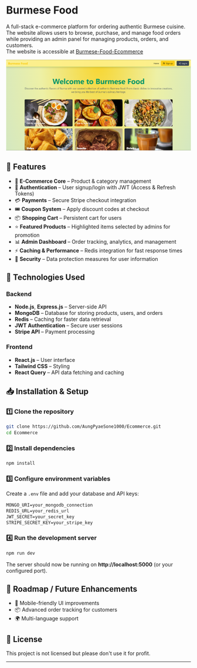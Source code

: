 # Burmese Food

A full-stack e-commerce platform for ordering authentic Burmese cuisine. The website allows users to browse, purchase, 
and manage food orders while providing an admin panel for managing products, orders, and customers.  
The website is accessible at [Burmese-Food-Ecommerce](https://burmese-food.onrender.com/)

![Website Screenshot](frontend/public/BurmeseFoodEcommerceImage.png)

## 🌟 Features  

- 🛒 **E-Commerce Core** – Product & category management  
- 🔑 **Authentication** – User signup/login with JWT (Access & Refresh Tokens)  
- 💳 **Payments** – Secure Stripe checkout integration  
- 🎟️ **Coupon System** – Apply discount codes at checkout  
- 📦 **Shopping Cart** – Persistent cart for users
- ⭐ **Featured Products** – Highlighted items selected by admins for promotion
- 📊 **Admin Dashboard** – Order tracking, analytics, and management  
- ⚡ **Caching & Performance** – Redis integration for fast response times  
- 🔐 **Security** – Data protection measures for user information  

## 🚀 Technologies Used  

### Backend  
- **Node.js**, **Express.js** – Server-side API  
- **MongoDB** – Database for storing products, users, and orders  
- **Redis** – Caching for faster data retrieval  
- **JWT Authentication** – Secure user sessions  
- **Stripe API** – Payment processing  

### Frontend  
- **React.js** – User interface  
- **Tailwind CSS** – Styling  
- **React Query** – API data fetching and caching  

## 📥 Installation & Setup  

### 1️⃣ Clone the repository  
```bash
git clone https://github.com/AungPyaeSone1000/Ecommerce.git
cd Ecommerce
```

### 2️⃣ Install dependencies  
```bash
npm install
```

### 3️⃣ Configure environment variables  
Create a `.env` file and add your database and API keys:  
```env
MONGO_URI=your_mongodb_connection
REDIS_URL=your_redis_url
JWT_SECRET=your_secret_key
STRIPE_SECRET_KEY=your_stripe_key
```

### 4️⃣ Run the development server  
```bash
npm run dev
```
The server should now be running on **http://localhost:5000** (or your configured port).  

## 🎯 Roadmap / Future Enhancements  
- 📱 Mobile-friendly UI improvements  
- 📦 Advanced order tracking for customers  
- 🌍 Multi-language support  

## 📝 License  
This project is not licensed but please don't use it for profit.

---

